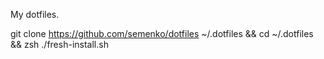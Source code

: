My dotfiles.

git clone https://github.com/semenko/dotfiles ~/.dotfiles && cd ~/.dotfiles && zsh ./fresh-install.sh
